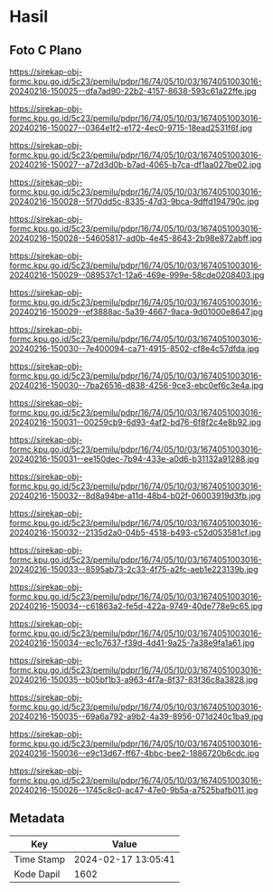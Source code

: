 # Hasil

## Foto C Plano

https://sirekap-obj-formc.kpu.go.id/5c23/pemilu/pdpr/16/74/05/10/03/1674051003016-20240216-150025--dfa7ad90-22b2-4157-8638-593c61a22ffe.jpg

https://sirekap-obj-formc.kpu.go.id/5c23/pemilu/pdpr/16/74/05/10/03/1674051003016-20240216-150027--0364e1f2-e172-4ec0-9715-18ead2531f6f.jpg

https://sirekap-obj-formc.kpu.go.id/5c23/pemilu/pdpr/16/74/05/10/03/1674051003016-20240216-150027--a72d3d0b-b7ad-4065-b7ca-df1aa027be02.jpg

https://sirekap-obj-formc.kpu.go.id/5c23/pemilu/pdpr/16/74/05/10/03/1674051003016-20240216-150028--5f70dd5c-8335-47d3-9bca-9dffd194790c.jpg

https://sirekap-obj-formc.kpu.go.id/5c23/pemilu/pdpr/16/74/05/10/03/1674051003016-20240216-150028--54605817-ad0b-4e45-8643-2b98e872abff.jpg

https://sirekap-obj-formc.kpu.go.id/5c23/pemilu/pdpr/16/74/05/10/03/1674051003016-20240216-150029--089537c1-12a6-469e-999e-58cde0208403.jpg

https://sirekap-obj-formc.kpu.go.id/5c23/pemilu/pdpr/16/74/05/10/03/1674051003016-20240216-150029--ef3888ac-5a39-4667-9aca-9d01000e8647.jpg

https://sirekap-obj-formc.kpu.go.id/5c23/pemilu/pdpr/16/74/05/10/03/1674051003016-20240216-150030--7e400094-ca71-4915-8502-cf8e4c57dfda.jpg

https://sirekap-obj-formc.kpu.go.id/5c23/pemilu/pdpr/16/74/05/10/03/1674051003016-20240216-150030--7ba26516-d838-4256-9ce3-ebc0ef6c3e4a.jpg

https://sirekap-obj-formc.kpu.go.id/5c23/pemilu/pdpr/16/74/05/10/03/1674051003016-20240216-150031--00259cb9-6d93-4af2-bd76-6f8f2c4e8b92.jpg

https://sirekap-obj-formc.kpu.go.id/5c23/pemilu/pdpr/16/74/05/10/03/1674051003016-20240216-150031--ee150dec-7b94-433e-a0d6-b31132a91288.jpg

https://sirekap-obj-formc.kpu.go.id/5c23/pemilu/pdpr/16/74/05/10/03/1674051003016-20240216-150032--8d8a94be-a11d-48b4-b02f-06003919d3fb.jpg

https://sirekap-obj-formc.kpu.go.id/5c23/pemilu/pdpr/16/74/05/10/03/1674051003016-20240216-150032--2135d2a0-04b5-4518-b493-c52d053581cf.jpg

https://sirekap-obj-formc.kpu.go.id/5c23/pemilu/pdpr/16/74/05/10/03/1674051003016-20240216-150033--8595ab73-2c33-4f75-a2fc-aeb1e223139b.jpg

https://sirekap-obj-formc.kpu.go.id/5c23/pemilu/pdpr/16/74/05/10/03/1674051003016-20240216-150034--c61863a2-fe5d-422a-9749-40de778e9c65.jpg

https://sirekap-obj-formc.kpu.go.id/5c23/pemilu/pdpr/16/74/05/10/03/1674051003016-20240216-150034--ec1c7637-f39d-4d41-9a25-7a38e9fa1a61.jpg

https://sirekap-obj-formc.kpu.go.id/5c23/pemilu/pdpr/16/74/05/10/03/1674051003016-20240216-150035--b05bf1b3-a963-4f7a-8f37-83f36c8a3828.jpg

https://sirekap-obj-formc.kpu.go.id/5c23/pemilu/pdpr/16/74/05/10/03/1674051003016-20240216-150035--69a6a792-a9b2-4a39-8956-071d240c1ba9.jpg

https://sirekap-obj-formc.kpu.go.id/5c23/pemilu/pdpr/16/74/05/10/03/1674051003016-20240216-150036--e9c13d67-ff67-4bbc-bee2-1886720b6cdc.jpg

https://sirekap-obj-formc.kpu.go.id/5c23/pemilu/pdpr/16/74/05/10/03/1674051003016-20240216-150026--1745c8c0-ac47-47e0-9b5a-a7525bafb011.jpg


## Metadata

| Key        | Value               |
| ---------- | ------------------- |
| Time Stamp | 2024-02-17 13:05:41 |
| Kode Dapil | 1602                |




